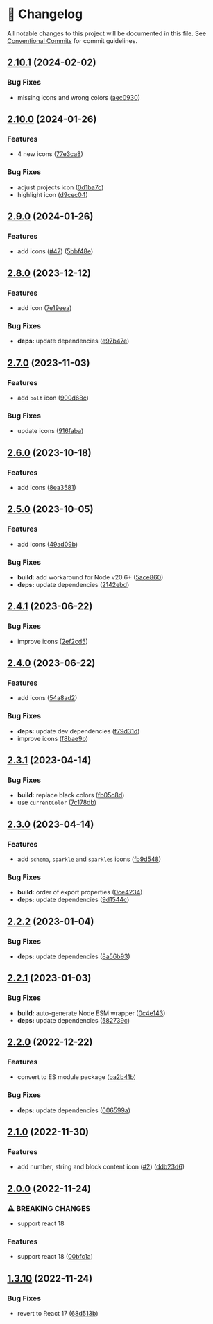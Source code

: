 <!-- markdownlint-disable --><!-- textlint-disable -->

# 📓 Changelog

All notable changes to this project will be documented in this file. See
[Conventional Commits](https://conventionalcommits.org) for commit guidelines.

## [2.10.1](https://github.com/sanity-io/icons/compare/v2.10.0...v2.10.1) (2024-02-02)

### Bug Fixes

- missing icons and wrong colors ([aec0930](https://github.com/sanity-io/icons/commit/aec0930451d37b41b589d84170c9052493947b6e))

## [2.10.0](https://github.com/sanity-io/icons/compare/v2.9.0...v2.10.0) (2024-01-26)

### Features

- 4 new icons ([77e3ca8](https://github.com/sanity-io/icons/commit/77e3ca8aafcef4be77d78209ace800ab9d106883))

### Bug Fixes

- adjust projects icon ([0d1ba7c](https://github.com/sanity-io/icons/commit/0d1ba7ca68fa626965ab956607cefa27353ac5e2))
- highlight icon ([d9cec04](https://github.com/sanity-io/icons/commit/d9cec04c629e6036ed989e41a2f14bbcd21adace))

## [2.9.0](https://github.com/sanity-io/icons/compare/v2.8.0...v2.9.0) (2024-01-26)

### Features

- add icons ([#47](https://github.com/sanity-io/icons/issues/47)) ([5bbf48e](https://github.com/sanity-io/icons/commit/5bbf48ee08ca7ddb82869aeb824ac42bb3ee3470))

## [2.8.0](https://github.com/sanity-io/icons/compare/v2.7.0...v2.8.0) (2023-12-12)

### Features

- add icon ([7e19eea](https://github.com/sanity-io/icons/commit/7e19eea887b7ef349aa8d7d6d254f796a679a93b))

### Bug Fixes

- **deps:** update dependencies ([e97b47e](https://github.com/sanity-io/icons/commit/e97b47ead4f792581fc04a68c5967bbdcac80d2c))

## [2.7.0](https://github.com/sanity-io/icons/compare/v2.6.0...v2.7.0) (2023-11-03)

### Features

- add `bolt` icon ([900d68c](https://github.com/sanity-io/icons/commit/900d68cf5af8d76ed97973b5466267937f877057))

### Bug Fixes

- update icons ([916faba](https://github.com/sanity-io/icons/commit/916fabab8cb170ab3525e7c56f4ab0eefc637be4))

## [2.6.0](https://github.com/sanity-io/icons/compare/v2.5.0...v2.6.0) (2023-10-18)

### Features

- add icons ([8ea3581](https://github.com/sanity-io/icons/commit/8ea358147f9ab8738b9b0f892abf5723e5687bc5))

## [2.5.0](https://github.com/sanity-io/icons/compare/v2.4.1...v2.5.0) (2023-10-05)

### Features

- add icons ([49ad09b](https://github.com/sanity-io/icons/commit/49ad09b6f44f16b00cfe31061d21ee9299b05dbd))

### Bug Fixes

- **build:** add workaround for Node v20.6+ ([5ace860](https://github.com/sanity-io/icons/commit/5ace860071527b2407927916433961a309c97a94))
- **deps:** update dependencies ([2142ebd](https://github.com/sanity-io/icons/commit/2142ebd4beb5ee430860fec39c5bc3f3586e2439))

## [2.4.1](https://github.com/sanity-io/icons/compare/v2.4.0...v2.4.1) (2023-06-22)

### Bug Fixes

- improve icons ([2ef2cd5](https://github.com/sanity-io/icons/commit/2ef2cd530c24cb89589ae9098d21a6ad5f4f5a29))

## [2.4.0](https://github.com/sanity-io/icons/compare/v2.3.1...v2.4.0) (2023-06-22)

### Features

- add icons ([54a8ad2](https://github.com/sanity-io/icons/commit/54a8ad20672c90e22d500901f2bc4a2efdf538f7))

### Bug Fixes

- **deps:** update dev dependencies ([f79d31d](https://github.com/sanity-io/icons/commit/f79d31d0616f6a353ec4985095c06c79a745fadd))
- improve icons ([f8bae9b](https://github.com/sanity-io/icons/commit/f8bae9bddc9e0280141647c0208cefa1a05c0139))

## [2.3.1](https://github.com/sanity-io/icons/compare/v2.3.0...v2.3.1) (2023-04-14)

### Bug Fixes

- **build:** replace black colors ([fb05c8d](https://github.com/sanity-io/icons/commit/fb05c8d6235fa343dd48f670bb3183d173e48ca4))
- use `currentColor` ([7c178db](https://github.com/sanity-io/icons/commit/7c178db6bbe978b7d0953dd380b75eb152a57a8d))

## [2.3.0](https://github.com/sanity-io/icons/compare/v2.2.2...v2.3.0) (2023-04-14)

### Features

- add `schema`, `sparkle` and `sparkles` icons ([fb9d548](https://github.com/sanity-io/icons/commit/fb9d548b0fa818b96f4d2f7996bdf76be3f794ee))

### Bug Fixes

- **build:** order of export properties ([0ce4234](https://github.com/sanity-io/icons/commit/0ce4234dc2d4a0cf1cb39966ff3b744b73c7e80f))
- **deps:** update dependencies ([9d1544c](https://github.com/sanity-io/icons/commit/9d1544c9e94291ffcc6d18389c2375d06b8d0512))

## [2.2.2](https://github.com/sanity-io/icons/compare/v2.2.1...v2.2.2) (2023-01-04)

### Bug Fixes

- **deps:** update dependencies ([8a56b93](https://github.com/sanity-io/icons/commit/8a56b9357972f025187b8da57c69e626b7a1964f))

## [2.2.1](https://github.com/sanity-io/icons/compare/v2.2.0...v2.2.1) (2023-01-03)

### Bug Fixes

- **build:** auto-generate Node ESM wrapper ([0c4e143](https://github.com/sanity-io/icons/commit/0c4e1439db37e6b32fda536ac18b920691e2c655))
- **deps:** update dependencies ([582739c](https://github.com/sanity-io/icons/commit/582739c4f1402e5e86b6404391780378f93a0ab6))

## [2.2.0](https://github.com/sanity-io/icons/compare/v2.1.0...v2.2.0) (2022-12-22)

### Features

- convert to ES module package ([ba2b41b](https://github.com/sanity-io/icons/commit/ba2b41b7dd961b007ad969fd3e70baf899533d9d))

### Bug Fixes

- **deps:** update dependencies ([006599a](https://github.com/sanity-io/icons/commit/006599a1ae6310b7559b7b7d0f7e0a1029269000))

## [2.1.0](https://github.com/sanity-io/icons/compare/v2.0.0...v2.1.0) (2022-11-30)

### Features

- add number, string and block content icon ([#2](https://github.com/sanity-io/icons/issues/2)) ([ddb23d6](https://github.com/sanity-io/icons/commit/ddb23d617f4f16d3bc236fc8256c9cca81b4b166))

## [2.0.0](https://github.com/sanity-io/icons/compare/v1.3.10...v2.0.0) (2022-11-24)

### ⚠ BREAKING CHANGES

- support react 18

### Features

- support react 18 ([00bfc1a](https://github.com/sanity-io/icons/commit/00bfc1a5c8b50a5cbfd1ce92bacd20b6d79398dd))

## [1.3.10](https://github.com/sanity-io/icons/compare/v1.3.9...v1.3.10) (2022-11-24)

### Bug Fixes

- revert to React 17 ([68d513b](https://github.com/sanity-io/icons/commit/68d513bbd745b61eed05ba00970521489262f7f2))
